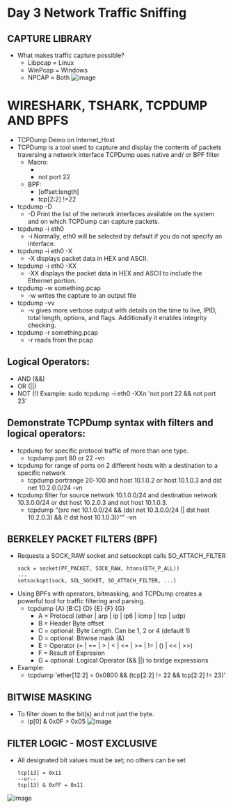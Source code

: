 # Day 3 Network Traffic Sniffing 

## CAPTURE LIBRARY
- What makes traffic capture possible?
  - Libpcap = Linux 
  - WinPcap = Windows
  - NPCAP = Both
![image](https://github.com/TJClarke58/Networking.md/assets/140441047/c5d12c60-0143-4650-ad99-47f2463ebccc)

# WIRESHARK, TSHARK, TCPDUMP AND BPFS
- TCPDump Demo on Internet_Host
- TCPDump is a tool used to capture and display the contents of packets traversing a network interface TCPDump uses native and/ or BPF filter
  - Macro:
    - <macro> <value>
    - not port 22
  - BPF:
    - <protocol header> [offset:length] <relation> <value>
    - tcp[2:2] !=22
- tcpdump -D
  - -D Print the list of the network interfaces available on the system and on which TCPDump can capture packets.
- tcpdump -i eth0
  - -i Normally, eth0 will be selected by default if you do not specify an interface.
- tcpdump -i eth0 -X
  - -X displays packet data in HEX and ASCII.
- tcpdump -i eth0 -XX
  - -XX displays the packet data in HEX and ASCII to include the Ethernet portion.
- tcpdump -w something.pcap
  - -w writes the capture to an output file
- tcpdump -vv
  - -v gives more verbose output with details on the time to live, IPID, total length, options, and flags. Additionally it enables integrity checking.
- tcpdump -r something.pcap
  - -r reads from the pcap

## Logical Operators:
- AND (&&)
- OR (||)
- NOT (!)
Example: sudo tcpdump -i eth0 -XXn 'not port 22 && not port 23'

## Demonstrate TCPDump syntax with filters and logical operators:
- tcpdump for specific protocol traffic of more than one type.
  - tcpdump port 80 or 22 -vn
- tcpdump for range of ports on 2 different hosts with a destination to a specific network
  - tcpdump portrange 20-100 and host 10.1.0.2 or host 10.1.0.3 and dst net 10.2.0.0/24 -vn
- tcpdump filter for source network 10.1.0.0/24 and destination network 10.3.0.0/24 or dst host 10.2.0.3 and not host 10.1.0.3.
  - tcpdump "(src net 10.1.0.0/24  && (dst net 10.3.0.0/24 || dst host 10.2.0.3) && (! dst host 10.1.0.3))"" -vn

## BERKELEY PACKET FILTERS (BPF)
- Requests a SOCK_RAW socket and setsockopt calls SO_ATTACH_FILTER
  ```
  sock = socket(PF_PACKET, SOCK_RAW, htons(ETH_P_ALL))
  ...
  setsockopt(sock, SOL_SOCKET, SO_ATTACH_FILTER, ...)
  ```
- Using BPFs with operators, bitmasking, and TCPDump creates a powerful tool for traffic filtering and parsing.
  - tcpdump {A} [B:C] {D} {E} {F} {G}
    - A = Protocol (ether | arp | ip | ip6 | icmp | tcp | udp)
    - B = Header Byte offset
    - C = optional: Byte Length. Can be 1, 2 or 4 (default 1)
    - D = optional: Bitwise mask (&)
    - E = Operator (= | == | > | < | <= | >= | != | () | << | >>)
    - F = Result of Expresion
    - G = optional: Logical Operator (&& ||) to bridge expressions
- Example:
  - tcpdump 'ether[12:2] = 0x0800 && (tcp[2:2] != 22 && tcp[2:2] != 23)'
 
## BITWISE MASKING
- To filter down to the bit(s) and not just the byte.
  - ip[0] & 0x0F > 0x05
![image](https://github.com/TJClarke58/Networking.md/assets/140441047/1137d1e6-13c2-4a94-8698-06c3f5573c88)

## FILTER LOGIC - MOST EXCLUSIVE
- All designated bit values must be set; no others can be set
  ```
  tcp[13] = 0x11
  --or--
  tcp[13] & 0xFF = 0x11
  ```
![image](https://github.com/TJClarke58/Networking.md/assets/140441047/39c6d9f6-2f87-47fa-a897-35303a06349a)
